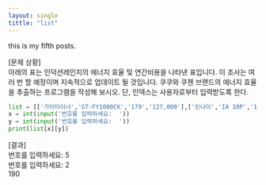 ```yaml
---
layout: single
tittle: "list"
---
```


this is my fifth posts.



[문제 상황]  
아래의 표는 인덕션레인지의 에너지 효율 및 연간비용을 나타낸 표입니다. 이 조사는 여러 번 할 예정이며 지속적으로 업데이트 될 것입니다. 쿠쿠와 쿠첸 브랜드의 에너지 효율을 추출하는 프로그램을 작성해 보시오. 단, 인덱스는 사용자로부터 입력받도록 한다.


~~~python
list = [['가이타이너','GT-FY1000CK','179','127,000'],['린나이','IA 10P','181','161,000'],['매직쉐프','MGER-IR18GW','189','129,000'],['일렉트로룩스','ETD29PKC','177','138,000'],['쿠첸','CIR-F151','188','137,000'],['쿠쿠','CIR-B101FB','190','159,000']]
x = int(input('번호를 입력하세요:  '))
y = int(input('번호를 입력하세요:  '))
print(list[x][y])
~~~


[결과]  
번호를 입력하세요:  5   
번호를 입력하세요:  2  
190
